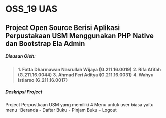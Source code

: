 # OSS_19 UAS
## Project Open Source Berisi Aplikasi Perpustakaan USM Menggunakan PHP Native dan Bootstrap Ela Admin
##### Disusun Oleh:
>**1. Fatta Dharmawan Nasrullah Wijaya (G.211.16.0019)**
>**2. Rifa Afifah (G.211.16.0044)**
>**3. Ahmad Feri Aditya (G.211.16.0031)**
>**4. Wahyu Istiarso (G.211.16.0017)**
##### Deskripsi Project
Project Perpustkaan USM yang memiliki 4 Menu untuk user biasa
yaitu menu
        -Beranda
        - Daftar Buku
        - Pinjam Buku
         - Logout
